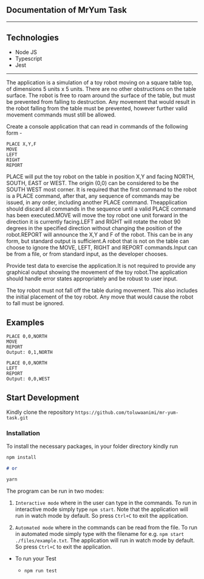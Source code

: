 # 

## Documentation of MrYum Task

---

## Technologies

- Node JS
- Typescript
- Jest

---


The application is a simulation of a toy robot moving on a square table top, of dimensions 5 units x 5 units. There are no
other obstructions on the table surface. The robot is free to roam around the surface of the table, but must be prevented
from falling to destruction. Any movement that would result in the robot falling from the table must be prevented,
however further valid movement commands must still be allowed.

Create a console application that can read in commands of the following form -

```
PLACE X,Y,F
MOVE
LEFT
RIGHT
REPORT
```

PLACE will put the toy robot on the table in position X,Y and facing NORTH, SOUTH, EAST or WEST. The origin (0,0) can be considered to be the SOUTH WEST most corner. It is required that the first command to the robot is a PLACE command, after that, any sequence of commands may be issued, in any order, including another PLACE command. Theapplication should discard all commands in the sequence until a valid PLACE command has been executed.MOVE will move the toy robot one unit forward in the direction it is currently facing.LEFT and RIGHT will rotate the robot 90 degrees in the specified direction without changing the position of the robot.REPORT will announce the X,Y and F of the robot. This can be in any form, but standard output is sufficient.A robot that is not on the table can choose to ignore the MOVE, LEFT, RIGHT and REPORT commands.Input can be from a file, or from standard input, as the developer chooses.

Provide test data to exercise the application.It is not required to provide any graphical output showing the movement of the toy robot.The application should handle error states appropriately and be robust to user input.

The toy robot must not fall off the table during movement. This also includes the initial placement of the toy robot. Any
move that would cause the robot to fall must be ignored.


## Examples

```
PLACE 0,0,NORTH
MOVE
REPORT
Output: 0,1,NORTH
```

```
PLACE 0,0,NORTH
LEFT
REPORT
Output: 0,0,WEST
```

## Start Development

Kindly clone the repository `https://github.com/toluwaanimi/mr-yum-task.git`

### Installation

To install the necessary packages, in your folder directory kindly run

```markdown
npm install

# or

yarn 
```

The program can be run in two modes:

1. `Interactive mode` where in the user can type in the commands. To run in interactive mode simply type `npm start`. Note that the application will run in watch mode by default. So press `Ctrl+C` to exit the application.

2. `Automated mode` where in the commands can be read from the file. To run in automated mode simply type with the filename for e.g. `npm start ./files/example.txt`. The application will run in watch mode by default. So press `Ctrl+C` to exit the application.



* To run your Test
    * ```markdown
      npm run test
         ```